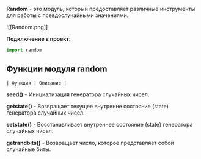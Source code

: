 **Random** - это модуль, который предоставляет различные инструменты для работы с псевдослучайными значениями.

![[Random.png]]

**Подключение в проект:**

```Python
import random
```

## Функции модуля random

	| Функция | Описание |

**seed()** - Инициализация генератора случайных чисел.

**getstate()** - Возвращает текущее внутренне состояние (state) генератора случайных чисел.

**setstate()** - Восстанавливает внутреннее состояние (state) генератора случайных чисел.

**getrandbits()** - Возвращает число, которое представляет собой случайные биты.